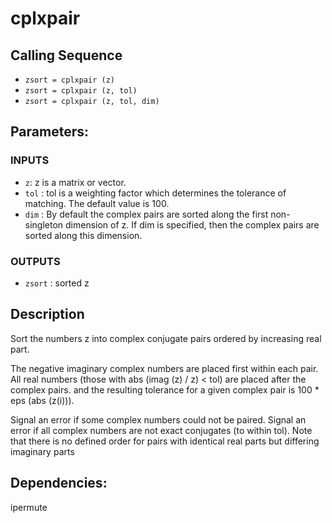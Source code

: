 # cplxpair
## Calling Sequence
- `zsort = cplxpair (z)`
- `zsort = cplxpair (z, tol)`
- `zsort = cplxpair (z, tol, dim)`
## Parameters:
### INPUTS
- `z`: z is a matrix or vector.
- `tol` : tol is a weighting factor which determines the tolerance of matching. The default value is 100. 
- `dim` : By default the complex pairs are sorted along the first non-singleton dimension of z. If dim is specified, then the complex pairs are sorted along this dimension.
### OUTPUTS
- `zsort` : sorted z 
## Description
Sort the numbers z into complex conjugate pairs ordered by increasing real part.

The negative imaginary complex numbers are placed first within each pair. All real numbers (those with abs (imag (z) / z) < tol) are placed after the complex pairs.
and the resulting tolerance for a given complex pair is 100 * eps (abs (z(i))).

Signal an error if some complex numbers could not be paired. Signal an error if all complex numbers are not exact conjugates (to within tol).
Note that there is no defined order for pairs with identical real parts but differing imaginary parts
## Dependencies:
ipermute
